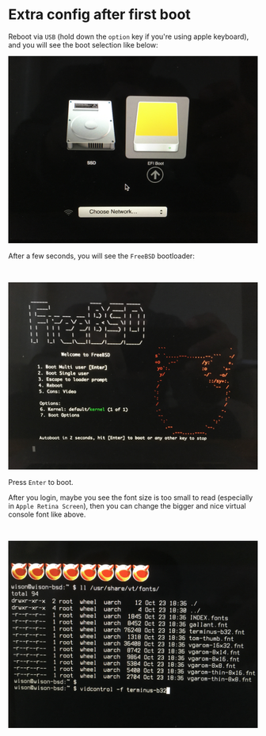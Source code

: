 # Extra config after first boot

Reboot via `USB` (hold down the `option` key if you're using apple keyboard), and you will see the boot selection like below:

![first-boot-1.png](./images/first-boot-1.png)

After a few seconds, you will see the `FreeBSD` bootloader:

</br>

![first-boot-2.png](./images/first-boot-2.png)

Press `Enter` to boot.

After you login, maybe you see the font size is too small to read (especially in `Apple Retina Screen`), then you can change
the bigger and nice virtual console font like above.

</br>

![first-boot-3.png](./images/first-boot-3.png)

